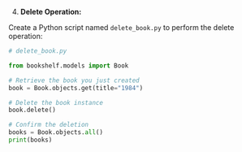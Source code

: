 
4. **Delete Operation:**

Create a Python script named `delete_book.py` to perform the delete operation:
```python
# delete_book.py

from bookshelf.models import Book

# Retrieve the book you just created
book = Book.objects.get(title="1984")

# Delete the book instance
book.delete()

# Confirm the deletion
books = Book.objects.all()
print(books)

